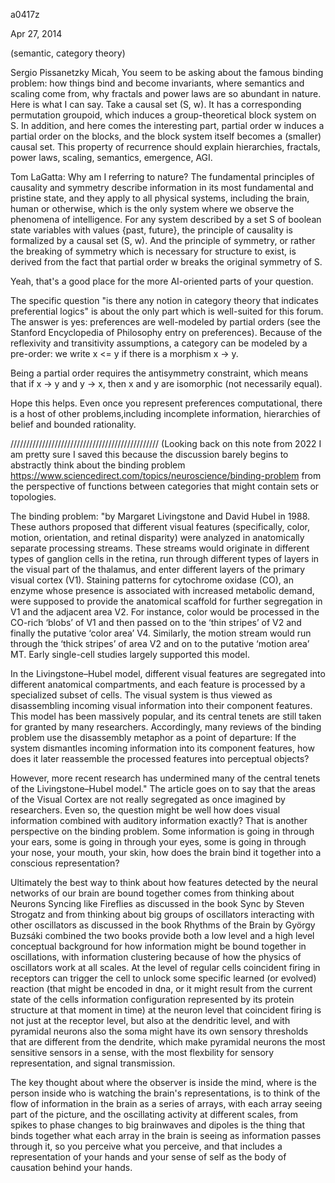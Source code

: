a0417z

Apr 27, 2014

(semantic, category theory)

Sergio Pissanetzky
Micah, You seem to be asking about the famous binding problem: how things bind and become invariants, where semantics and scaling come from, why fractals and power laws are so abundant in nature. Here is what I can say. Take a causal set (S, w). It has a corresponding permutation groupoid, which induces a group-theoretical block system on S. In addition, and here comes the interesting part, partial order w induces a partial order on the blocks, and the block system itself becomes a (smaller) causal set. This property of recurrence should explain hierarchies, fractals, power laws, scaling, semantics, emergence, AGI. 

Tom LaGatta: Why am I referring to nature? The fundamental principles of causality and symmetry describe information in its most fundamental and pristine state, and they apply to all physical systems, including the brain, human or otherwise, which is the only system where we observe the phenomena of intelligence. For any system described by a set S of boolean state variables with values {past, future}, the principle of causality is formalized by a causal set (S, w). And the principle of symmetry, or rather the breaking of symmetry which is necessary for structure to exist, is derived from the fact that partial order w breaks the original symmetry of S. 

Yeah, that's a good place for the more AI-oriented parts of your question.

The specific question "is there any notion in category theory that indicates preferential logics" is about the only part which is well-suited for this forum. The answer is yes: preferences are well-modeled by partial orders (see the Stanford Encyclopedia of Philosophy entry on preferences). Because of the reflexivity and transitivity assumptions, a category can be modeled by a pre-order: we write x <= y if there is a morphism x -> y.

Being a partial order requires the antisymmetry constraint, which means that if x -> y and y -> x, then x and y are isomorphic (not necessarily equal).

Hope this helps. Even once you represent preferences computational, there is a host of other problems,including incomplete information, hierarchies of belief and bounded rationality.

///////////////////////////////////////////////
(Looking back on this note from 2022 I am pretty sure I saved this because the discussion barely begins to abstractly think about the binding problem
https://www.sciencedirect.com/topics/neuroscience/binding-problem
from the perspective of functions between categories that might contain sets or topologies.

The binding problem:
"by Margaret Livingstone and David Hubel in 1988. These authors proposed that different visual features (specifically, color, motion, orientation, and retinal disparity) were analyzed in anatomically separate processing streams. These streams would originate in different types of ganglion cells in the retina, run through different types of layers in the visual part of the thalamus, and enter different layers of the primary visual cortex (V1). Staining patterns for cytochrome oxidase (CO), an enzyme whose presence is associated with increased metabolic demand, were supposed to provide the anatomical scaffold for further segregation in V1 and the adjacent area V2. For instance, color would be processed in the CO-rich ‘blobs’ of V1 and then passed on to the ‘thin stripes’ of V2 and finally the putative ‘color area’ V4. Similarly, the motion stream would run through the ‘thick stripes’ of area V2 and on to the putative ‘motion area’ MT. Early single-cell studies largely supported this model.

In the Livingstone–Hubel model, different visual features are segregated into different anatomical compartments, and each feature is processed by a specialized subset of cells. The visual system is thus viewed as disassembling incoming visual information into their component features. This model has been massively popular, and its central tenets are still taken for granted by many researchers. Accordingly, many reviews of the binding problem use the disassembly metaphor as a point of departure: If the system dismantles incoming information into its component features, how does it later reassemble the processed features into perceptual objects?

However, more recent research has undermined many of the central tenets of the Livingstone–Hubel model." The article goes on to say that the areas of the Visual Cortex are not really segregated as once imagined by researchers. Even so, the question might be well how does visual information combined with auditory information exactly? That is another perspective on the binding problem. Some information is going in through your ears, some is going in through your eyes, some is going in through your nose, your mouth, your skin, how does the brain bind it together into a conscious representation?

Ultimately the best way to think about how features detected by the neural networks of our brain are bound together comes from thinking about Neurons Syncing like Fireflies as discussed in the book Sync by Steven Strogatz and from thinking about big groups of oscillators interacting with other oscillators as discussed in the book Rhythms of the Brain by György Buzsáki combined the two books provide both a low level and a high level conceptual background for how information might be bound together in oscillations, with information clustering because of how the physics of oscillators work at all scales. At the level of regular cells coincident firing in receptors can trigger the cell to unlock some specific learned (or evolved) reaction (that might be encoded in dna, or it might result from the current state of the  cells information configuration represented by its protein structure at that moment in time) at the neuron level that coincident firing is not just at the receptor level, but also at the dendritic level, and with pyramidal neurons also the soma might have its own sensory thresholds that are different from the dendrite, which make pyramidal neurons the most sensitive sensors in a sense, with the most flexbility for sensory representation, and signal transmission.

The key thought about where the observer is inside the mind, where is the person inside who is watching the brain's representations, is to think of the flow of information in the brain as a series of arrays, with each array seeing part of the picture, and the oscillating activity at different scales, from spikes to phase changes to big brainwaves and dipoles is the thing that binds together what each array in the brain is seeing as information passes through it, so you perceive what you perceive, and that includes a representation of your hands and your sense of self as the body of causation behind your hands.

